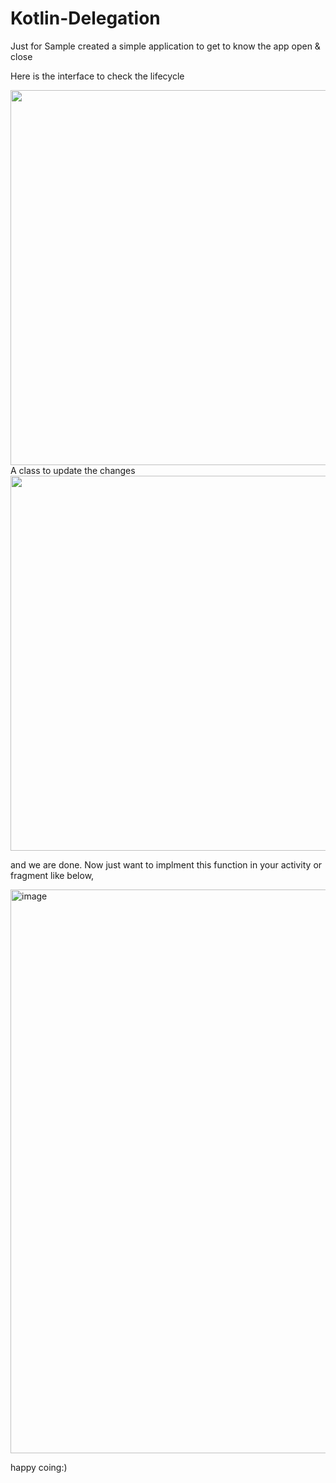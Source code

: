 # Kotlin-Delegation

Just for Sample created a simple application to get to know the app open & close

Here is the interface to check the lifecycle

   
<img src="https://user-images.githubusercontent.com/18752533/183821164-1530869b-e449-46f1-8aa4-da80c3988c7e.png" width="600p">
A class to update the changes 

<img src="https://user-images.githubusercontent.com/18752533/183820748-988b430f-569b-4fd3-8c64-8b68c216e956.png" width="600px">


and we are done.  Now just want to implment this function in your activity or fragment like below,

<img width="902" alt="image" src="https://user-images.githubusercontent.com/18752533/183821523-69ca388e-824e-410b-ae57-5ffb5e85a28a.png">

       
 
 
 happy coing:)
